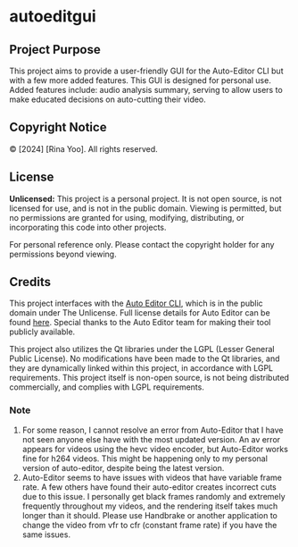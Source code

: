 # autoeditgui

## Project Purpose
This project aims to provide a user-friendly GUI for the Auto-Editor CLI but with a few more added features. This GUI is designed for personal use.
Added features include: audio analysis summary, serving to allow users to make educated decisions on auto-cutting their video.

## Copyright Notice
© [2024] [Rina Yoo]. All rights reserved.

## License
**Unlicensed:** This project is a personal project. It is not open source, is not licensed for use, and is not in the public domain. Viewing is permitted, but no permissions are granted for using, modifying, distributing, or incorporating this code into other projects.

For personal reference only. Please contact the copyright holder for any permissions beyond viewing.

## Credits
This project interfaces with the [Auto Editor CLI](https://github.com/WyattBlue/auto-editor), which is in the public domain under The Unlicense. Full license details for Auto Editor can be found [here](https://github.com/WyattBlue/auto-editor?tab=Unlicense-1-ov-file#readme).
Special thanks to the Auto Editor team for making their tool publicly available.

This project also utilizes the Qt libraries under the LGPL (Lesser General Public License). No modifications have been made to the Qt libraries, and they are dynamically linked within this project, in accordance with LGPL requirements. This project itself is non-open source, is not being distributed commercially, and complies with LGPL requirements.

### Note
1. For some reason, I cannot resolve an error from Auto-Editor that I have not seen anyone else have with the most updated version. An av error appears for videos using the hevc video encoder, but Auto-Editor works fine for h264 videos. This might be happening only to my personal version of auto-editor, despite being the latest version.
2. Auto-Editor seems to have issues with videos that have variable frame rate. A few others have found their auto-editor creates incorrect cuts due to this issue. I personally get black frames randomly and extremely frequently throughout my videos, and the rendering itself takes much longer than it should. Please use Handbrake or another application to change the video from vfr to cfr (constant frame rate) if you have the same issues.
